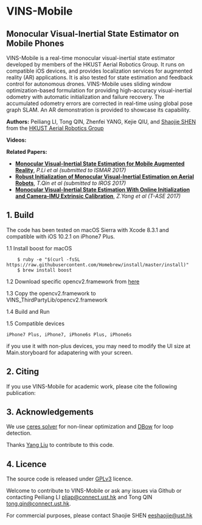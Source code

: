 # VINS-Mobile
## Monocular Visual-Inertial State Estimator on Mobile Phones

VINS-Mobile is a real-time monocular visual-inertial state estimator developed by members of the HKUST Aerial Robotics Group. It runs on compatible iOS devices, and provides localization services for augmented reality (AR) applications. It is also tested for state estimation and feedback control for autonomous drones. VINS-Mobile uses sliding window optimization-based formulation for providing high-accuracy visual-inertial odometry with automatic initialization and failure recovery. The accumulated odometry errors are corrected in real-time using global pose graph SLAM. An AR demonstration is provided to showcase its capability.

**Authors:** Peiliang LI, Tong QIN, Zhenfei YANG, Kejie QIU, and [Shaojie SHEN](http://www.ece.ust.hk/ece.php/profile/facultydetail/eeshaojie) from the [HKUST Aerial Robotics Group](http://uav.ust.hk/)

**Videos:**

**Related Papers:**
* [**Monocular Visual-Inertial State Estimation for Mobile Augmented Reality**](http://www.ece.ust.hk/~eeshaojie/ismar2017peiliang.pdf), *P.Li et al (submitted to ISMAR 2017)*
* [**Robust Initialization of Monocular Visual-Inertial Estimation on Aerial Robots**](http://www.ece.ust.hk/~eeshaojie/iros2017tong.pdf), *T.Qin et al (submitted to IROS 2017)*
* [**Monocular Visual-Inertial State Estimation With Online Initialization and Camera-IMU Extrinsic Calibration**](http://ieeexplore.ieee.org/document/7463059/), *Z.Yang et al (T-ASE 2017)*

## 1. Build

The code has been tested on macOS Sierra with Xcode 8.3.1 and compatible with iOS 10.2.1 on iPhone7 Plus.

1.1 Install boost for macOS
```
	$ ruby -e "$(curl -fsSL https://raw.githubusercontent.com/Homebrew/install/master/install)"
	$ brew install boost
```
1.2 Download specific opencv2.framework from [here](https://www.dropbox.com/sh/r28gjnue98ro1fa/AACiEH-HUdZxU4852_AytAPPa?dl=0)

1.3 Copy the opencv2.framework to VINS_ThirdPartyLib/opencv2.framework

1.4 Build and Run

1.5 Compatible devices

	iPhone7 Plus, iPhone7, iPhone6s Plus, iPhone6s
	
if you use it with non-plus devices, you may need to modify the UI size at Main.storyboard for adapatering with your screen.

## 2. Citing

If you use VINS-Mobile for academic work, please cite the following publication:

## 3. Acknowledgements

We use [ceres solver](http://ceres-solver.org/) for non-linear optimization and [DBow](https://github.com/dorian3d/DBoW2) for loop detection.

Thanks [Yang Liu](https://github.com/wandermyz) to contribute to this code.

## 4. Licence

The source code is released under [GPLv3](http://www.gnu.org/licenses/) licence.

Welcome to contribute to VINS-Mobile or ask any issues via Github or contacting Peiliang LI <pliap@connect.ust.hk> and Tong QIN <tong.qin@connect.ust.hk>.

For commercial purposes, please contact Shaojie SHEN <eeshaojie@ust.hk>
